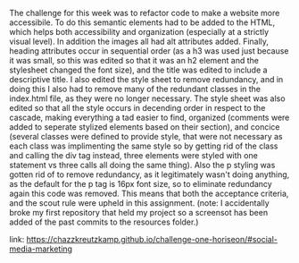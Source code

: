 The challenge for this week was to refactor code to make a website more accessibile.
To do this semantic elements had to be added to the HTML, which helps both
accessibility and organization (especially at a strictly visual level).
In addition the images all had alt attributes added. Finally, heading attributes
occur in sequential order (as a h3 was used just because it was small, so this was
edited so that it was an h2 element and the stylesheet changed the font size), and
the title was edited to include a descriptive title. I also edited the style sheet
to remove redundancy, and in doing this I also had to remove many of the redundant classes
in the index.html file, as they were no longer necessary. The style sheet was also
edited so that all the style occurs in decending order in respect to the cascade,
making everything a tad easier to find, organized (comments were added to seperate
stylized elements based on their section), and concice (several classes were defined
to provide style, that were not necessary as each class was implimenting the same style
so by getting rid of the class and calling the div tag instead, three elements were styled
with one statement vs three calls all doing the same thing). Also the p styling was gotten
rid of to remove redundancy, as it legitimately wasn't doing anything, as the default for
the p tag is 16px font size, so to eliminate redundancy again this code was removed. This
means that both the acceptance criteria, and the scout rule were upheld in this assignment.
(note: I accidentally broke my first repository that held my project so a screensot has been added of the past commits to the resources folder.)

link: https://chazzkreutzkamp.github.io/challenge-one-horiseon/#social-media-marketing
